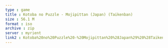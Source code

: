 ```yaml
---
type : game
title : Kotoba no Puzzle - Mojipittan (Japan) (Taikenban)
size : 56.1 M
format : iso
archive : zip
server : myrient
link2 : Kotoba%20no%20Puzzle%20-%20Mojipittan%20%28Japan%29%20%28Taikenban%29
---
```

